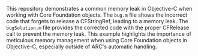 This repository demonstrates a common memory leak in Objective-C when working with Core Foundation objects. The `bug.m` file shows the incorrect code that forgets to release a CFStringRef, leading to a memory leak. The `bugSolution.m` file provides the corrected code with the proper CFRelease call to prevent the memory leak. This example highlights the importance of meticulous memory management when using Core Foundation objects in Objective-C, especially outside of ARC's automatic handling.